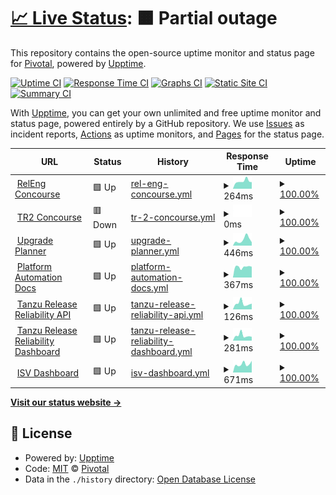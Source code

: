 # [📈 Live Status](https://releen.github.io): <!--live status--> **🟧 Partial outage**

This repository contains the open-source uptime monitor and status page for [Pivotal](https://pivotal.io/), powered by [Upptime](https://github.com/upptime/upptime).

[![Uptime CI](https://github.com/releen/upptime/workflows/Uptime%20CI/badge.svg)](https://github.com/upptime/upptime/actions?query=workflow%3A%22Uptime+CI%22)
[![Response Time CI](https://github.com/releen/upptime/workflows/Response%20Time%20CI/badge.svg)](https://github.com/upptime/upptime/actions?query=workflow%3A%22Response+Time+CI%22)
[![Graphs CI](https://github.com/releen/upptime/workflows/Graphs%20CI/badge.svg)](https://github.com/upptime/upptime/actions?query=workflow%3A%22Graphs+CI%22)
[![Static Site CI](https://github.com/releen/upptime/workflows/Static%20Site%20CI/badge.svg)](https://github.com/upptime/upptime/actions?query=workflow%3A%22Static+Site+CI%22)
[![Summary CI](https://github.com/releen/upptime/workflows/Summary%20CI/badge.svg)](https://github.com/upptime/upptime/actions?query=workflow%3A%22Summary+CI%22)

With [Upptime](https://upptime.js.org), you can get your own unlimited and free uptime monitor and status page, powered entirely by a GitHub repository. We use [Issues](https://github.com/pivotal/upptime/issues) as incident reports, [Actions](https://github.com/pivotal/upptime/actions) as uptime monitors, and [Pages](https://pivotal.github.io/upptime) for the status page.

<!--start: status pages-->
<!-- This summary is generated by Upptime (https://github.com/upptime/upptime) -->
<!-- Do not edit this manually, your changes will be overwritten -->
<!-- prettier-ignore -->
| URL | Status | History | Response Time | Uptime |
| --- | ------ | ------- | ------------- | ------ |
| <img alt="" src="https://favicons.githubusercontent.com/releng.ci.cf-app.com" height="13"> [RelEng Concourse](https://releng.ci.cf-app.com) | 🟩 Up | [rel-eng-concourse.yml](https://github.com/releen/upptime/commits/HEAD/history/rel-eng-concourse.yml) | <details><summary><img alt="Response time graph" src="./graphs/rel-eng-concourse/response-time-week.png" height="20"> 264ms</summary><br><a href="https://upptime.ppxp.team/history/rel-eng-concourse"><img alt="Response time 296" src="https://img.shields.io/endpoint?url=https%3A%2F%2Fraw.githubusercontent.com%2Freleen%2Fupptime%2FHEAD%2Fapi%2Frel-eng-concourse%2Fresponse-time.json"></a><br><a href="https://upptime.ppxp.team/history/rel-eng-concourse"><img alt="24-hour response time 197" src="https://img.shields.io/endpoint?url=https%3A%2F%2Fraw.githubusercontent.com%2Freleen%2Fupptime%2FHEAD%2Fapi%2Frel-eng-concourse%2Fresponse-time-day.json"></a><br><a href="https://upptime.ppxp.team/history/rel-eng-concourse"><img alt="7-day response time 264" src="https://img.shields.io/endpoint?url=https%3A%2F%2Fraw.githubusercontent.com%2Freleen%2Fupptime%2FHEAD%2Fapi%2Frel-eng-concourse%2Fresponse-time-week.json"></a><br><a href="https://upptime.ppxp.team/history/rel-eng-concourse"><img alt="30-day response time 267" src="https://img.shields.io/endpoint?url=https%3A%2F%2Fraw.githubusercontent.com%2Freleen%2Fupptime%2FHEAD%2Fapi%2Frel-eng-concourse%2Fresponse-time-month.json"></a><br><a href="https://upptime.ppxp.team/history/rel-eng-concourse"><img alt="1-year response time 296" src="https://img.shields.io/endpoint?url=https%3A%2F%2Fraw.githubusercontent.com%2Freleen%2Fupptime%2FHEAD%2Fapi%2Frel-eng-concourse%2Fresponse-time-year.json"></a></details> | <details><summary><a href="https://upptime.ppxp.team/history/rel-eng-concourse">100.00%</a></summary><a href="https://upptime.ppxp.team/history/rel-eng-concourse"><img alt="All-time uptime 100.00%" src="https://img.shields.io/endpoint?url=https%3A%2F%2Fraw.githubusercontent.com%2Freleen%2Fupptime%2FHEAD%2Fapi%2Frel-eng-concourse%2Fuptime.json"></a><br><a href="https://upptime.ppxp.team/history/rel-eng-concourse"><img alt="24-hour uptime 100.00%" src="https://img.shields.io/endpoint?url=https%3A%2F%2Fraw.githubusercontent.com%2Freleen%2Fupptime%2FHEAD%2Fapi%2Frel-eng-concourse%2Fuptime-day.json"></a><br><a href="https://upptime.ppxp.team/history/rel-eng-concourse"><img alt="7-day uptime 100.00%" src="https://img.shields.io/endpoint?url=https%3A%2F%2Fraw.githubusercontent.com%2Freleen%2Fupptime%2FHEAD%2Fapi%2Frel-eng-concourse%2Fuptime-week.json"></a><br><a href="https://upptime.ppxp.team/history/rel-eng-concourse"><img alt="30-day uptime 100.00%" src="https://img.shields.io/endpoint?url=https%3A%2F%2Fraw.githubusercontent.com%2Freleen%2Fupptime%2FHEAD%2Fapi%2Frel-eng-concourse%2Fuptime-month.json"></a><br><a href="https://upptime.ppxp.team/history/rel-eng-concourse"><img alt="1-year uptime 100.00%" src="https://img.shields.io/endpoint?url=https%3A%2F%2Fraw.githubusercontent.com%2Freleen%2Fupptime%2FHEAD%2Fapi%2Frel-eng-concourse%2Fuptime-year.json"></a></details>
| <img alt="" src="https://favicons.githubusercontent.com/ci.prs.releng.rocks" height="13"> [TR2 Concourse](https://ci.prs.releng.rocks) | 🟥 Down | [tr-2-concourse.yml](https://github.com/releen/upptime/commits/HEAD/history/tr-2-concourse.yml) | <details><summary><img alt="Response time graph" src="./graphs/tr-2-concourse/response-time-week.png" height="20"> 0ms</summary><br><a href="https://upptime.ppxp.team/history/tr-2-concourse"><img alt="Response time 292" src="https://img.shields.io/endpoint?url=https%3A%2F%2Fraw.githubusercontent.com%2Freleen%2Fupptime%2FHEAD%2Fapi%2Ftr-2-concourse%2Fresponse-time.json"></a><br><a href="https://upptime.ppxp.team/history/tr-2-concourse"><img alt="24-hour response time 0" src="https://img.shields.io/endpoint?url=https%3A%2F%2Fraw.githubusercontent.com%2Freleen%2Fupptime%2FHEAD%2Fapi%2Ftr-2-concourse%2Fresponse-time-day.json"></a><br><a href="https://upptime.ppxp.team/history/tr-2-concourse"><img alt="7-day response time 0" src="https://img.shields.io/endpoint?url=https%3A%2F%2Fraw.githubusercontent.com%2Freleen%2Fupptime%2FHEAD%2Fapi%2Ftr-2-concourse%2Fresponse-time-week.json"></a><br><a href="https://upptime.ppxp.team/history/tr-2-concourse"><img alt="30-day response time 0" src="https://img.shields.io/endpoint?url=https%3A%2F%2Fraw.githubusercontent.com%2Freleen%2Fupptime%2FHEAD%2Fapi%2Ftr-2-concourse%2Fresponse-time-month.json"></a><br><a href="https://upptime.ppxp.team/history/tr-2-concourse"><img alt="1-year response time 292" src="https://img.shields.io/endpoint?url=https%3A%2F%2Fraw.githubusercontent.com%2Freleen%2Fupptime%2FHEAD%2Fapi%2Ftr-2-concourse%2Fresponse-time-year.json"></a></details> | <details><summary><a href="https://upptime.ppxp.team/history/tr-2-concourse">100.00%</a></summary><a href="https://upptime.ppxp.team/history/tr-2-concourse"><img alt="All-time uptime 100.00%" src="https://img.shields.io/endpoint?url=https%3A%2F%2Fraw.githubusercontent.com%2Freleen%2Fupptime%2FHEAD%2Fapi%2Ftr-2-concourse%2Fuptime.json"></a><br><a href="https://upptime.ppxp.team/history/tr-2-concourse"><img alt="24-hour uptime 100.00%" src="https://img.shields.io/endpoint?url=https%3A%2F%2Fraw.githubusercontent.com%2Freleen%2Fupptime%2FHEAD%2Fapi%2Ftr-2-concourse%2Fuptime-day.json"></a><br><a href="https://upptime.ppxp.team/history/tr-2-concourse"><img alt="7-day uptime 100.00%" src="https://img.shields.io/endpoint?url=https%3A%2F%2Fraw.githubusercontent.com%2Freleen%2Fupptime%2FHEAD%2Fapi%2Ftr-2-concourse%2Fuptime-week.json"></a><br><a href="https://upptime.ppxp.team/history/tr-2-concourse"><img alt="30-day uptime 100.00%" src="https://img.shields.io/endpoint?url=https%3A%2F%2Fraw.githubusercontent.com%2Freleen%2Fupptime%2FHEAD%2Fapi%2Ftr-2-concourse%2Fuptime-month.json"></a><br><a href="https://upptime.ppxp.team/history/tr-2-concourse"><img alt="1-year uptime 100.00%" src="https://img.shields.io/endpoint?url=https%3A%2F%2Fraw.githubusercontent.com%2Freleen%2Fupptime%2FHEAD%2Fapi%2Ftr-2-concourse%2Fuptime-year.json"></a></details>
| <img alt="" src="https://favicons.githubusercontent.com/upgrade-planner.pivotal.io" height="13"> [Upgrade Planner](https://upgrade-planner.pivotal.io) | 🟩 Up | [upgrade-planner.yml](https://github.com/releen/upptime/commits/HEAD/history/upgrade-planner.yml) | <details><summary><img alt="Response time graph" src="./graphs/upgrade-planner/response-time-week.png" height="20"> 446ms</summary><br><a href="https://upptime.ppxp.team/history/upgrade-planner"><img alt="Response time 444" src="https://img.shields.io/endpoint?url=https%3A%2F%2Fraw.githubusercontent.com%2Freleen%2Fupptime%2FHEAD%2Fapi%2Fupgrade-planner%2Fresponse-time.json"></a><br><a href="https://upptime.ppxp.team/history/upgrade-planner"><img alt="24-hour response time 615" src="https://img.shields.io/endpoint?url=https%3A%2F%2Fraw.githubusercontent.com%2Freleen%2Fupptime%2FHEAD%2Fapi%2Fupgrade-planner%2Fresponse-time-day.json"></a><br><a href="https://upptime.ppxp.team/history/upgrade-planner"><img alt="7-day response time 446" src="https://img.shields.io/endpoint?url=https%3A%2F%2Fraw.githubusercontent.com%2Freleen%2Fupptime%2FHEAD%2Fapi%2Fupgrade-planner%2Fresponse-time-week.json"></a><br><a href="https://upptime.ppxp.team/history/upgrade-planner"><img alt="30-day response time 461" src="https://img.shields.io/endpoint?url=https%3A%2F%2Fraw.githubusercontent.com%2Freleen%2Fupptime%2FHEAD%2Fapi%2Fupgrade-planner%2Fresponse-time-month.json"></a><br><a href="https://upptime.ppxp.team/history/upgrade-planner"><img alt="1-year response time 444" src="https://img.shields.io/endpoint?url=https%3A%2F%2Fraw.githubusercontent.com%2Freleen%2Fupptime%2FHEAD%2Fapi%2Fupgrade-planner%2Fresponse-time-year.json"></a></details> | <details><summary><a href="https://upptime.ppxp.team/history/upgrade-planner">100.00%</a></summary><a href="https://upptime.ppxp.team/history/upgrade-planner"><img alt="All-time uptime 100.00%" src="https://img.shields.io/endpoint?url=https%3A%2F%2Fraw.githubusercontent.com%2Freleen%2Fupptime%2FHEAD%2Fapi%2Fupgrade-planner%2Fuptime.json"></a><br><a href="https://upptime.ppxp.team/history/upgrade-planner"><img alt="24-hour uptime 100.00%" src="https://img.shields.io/endpoint?url=https%3A%2F%2Fraw.githubusercontent.com%2Freleen%2Fupptime%2FHEAD%2Fapi%2Fupgrade-planner%2Fuptime-day.json"></a><br><a href="https://upptime.ppxp.team/history/upgrade-planner"><img alt="7-day uptime 100.00%" src="https://img.shields.io/endpoint?url=https%3A%2F%2Fraw.githubusercontent.com%2Freleen%2Fupptime%2FHEAD%2Fapi%2Fupgrade-planner%2Fuptime-week.json"></a><br><a href="https://upptime.ppxp.team/history/upgrade-planner"><img alt="30-day uptime 100.00%" src="https://img.shields.io/endpoint?url=https%3A%2F%2Fraw.githubusercontent.com%2Freleen%2Fupptime%2FHEAD%2Fapi%2Fupgrade-planner%2Fuptime-month.json"></a><br><a href="https://upptime.ppxp.team/history/upgrade-planner"><img alt="1-year uptime 100.00%" src="https://img.shields.io/endpoint?url=https%3A%2F%2Fraw.githubusercontent.com%2Freleen%2Fupptime%2FHEAD%2Fapi%2Fupgrade-planner%2Fuptime-year.json"></a></details>
| <img alt="" src="https://favicons.githubusercontent.com/platform-automation.ci.cf-app.com" height="13"> [Platform Automation Docs](https://platform-automation.ci.cf-app.com) | 🟩 Up | [platform-automation-docs.yml](https://github.com/releen/upptime/commits/HEAD/history/platform-automation-docs.yml) | <details><summary><img alt="Response time graph" src="./graphs/platform-automation-docs/response-time-week.png" height="20"> 367ms</summary><br><a href="https://upptime.ppxp.team/history/platform-automation-docs"><img alt="Response time 376" src="https://img.shields.io/endpoint?url=https%3A%2F%2Fraw.githubusercontent.com%2Freleen%2Fupptime%2FHEAD%2Fapi%2Fplatform-automation-docs%2Fresponse-time.json"></a><br><a href="https://upptime.ppxp.team/history/platform-automation-docs"><img alt="24-hour response time 345" src="https://img.shields.io/endpoint?url=https%3A%2F%2Fraw.githubusercontent.com%2Freleen%2Fupptime%2FHEAD%2Fapi%2Fplatform-automation-docs%2Fresponse-time-day.json"></a><br><a href="https://upptime.ppxp.team/history/platform-automation-docs"><img alt="7-day response time 367" src="https://img.shields.io/endpoint?url=https%3A%2F%2Fraw.githubusercontent.com%2Freleen%2Fupptime%2FHEAD%2Fapi%2Fplatform-automation-docs%2Fresponse-time-week.json"></a><br><a href="https://upptime.ppxp.team/history/platform-automation-docs"><img alt="30-day response time 350" src="https://img.shields.io/endpoint?url=https%3A%2F%2Fraw.githubusercontent.com%2Freleen%2Fupptime%2FHEAD%2Fapi%2Fplatform-automation-docs%2Fresponse-time-month.json"></a><br><a href="https://upptime.ppxp.team/history/platform-automation-docs"><img alt="1-year response time 376" src="https://img.shields.io/endpoint?url=https%3A%2F%2Fraw.githubusercontent.com%2Freleen%2Fupptime%2FHEAD%2Fapi%2Fplatform-automation-docs%2Fresponse-time-year.json"></a></details> | <details><summary><a href="https://upptime.ppxp.team/history/platform-automation-docs">100.00%</a></summary><a href="https://upptime.ppxp.team/history/platform-automation-docs"><img alt="All-time uptime 100.00%" src="https://img.shields.io/endpoint?url=https%3A%2F%2Fraw.githubusercontent.com%2Freleen%2Fupptime%2FHEAD%2Fapi%2Fplatform-automation-docs%2Fuptime.json"></a><br><a href="https://upptime.ppxp.team/history/platform-automation-docs"><img alt="24-hour uptime 100.00%" src="https://img.shields.io/endpoint?url=https%3A%2F%2Fraw.githubusercontent.com%2Freleen%2Fupptime%2FHEAD%2Fapi%2Fplatform-automation-docs%2Fuptime-day.json"></a><br><a href="https://upptime.ppxp.team/history/platform-automation-docs"><img alt="7-day uptime 100.00%" src="https://img.shields.io/endpoint?url=https%3A%2F%2Fraw.githubusercontent.com%2Freleen%2Fupptime%2FHEAD%2Fapi%2Fplatform-automation-docs%2Fuptime-week.json"></a><br><a href="https://upptime.ppxp.team/history/platform-automation-docs"><img alt="30-day uptime 100.00%" src="https://img.shields.io/endpoint?url=https%3A%2F%2Fraw.githubusercontent.com%2Freleen%2Fupptime%2FHEAD%2Fapi%2Fplatform-automation-docs%2Fuptime-month.json"></a><br><a href="https://upptime.ppxp.team/history/platform-automation-docs"><img alt="1-year uptime 100.00%" src="https://img.shields.io/endpoint?url=https%3A%2F%2Fraw.githubusercontent.com%2Freleen%2Fupptime%2FHEAD%2Fapi%2Fplatform-automation-docs%2Fuptime-year.json"></a></details>
| <img alt="" src="https://favicons.githubusercontent.com/core-api.tr2.io" height="13"> [Tanzu Release Reliability API](https://core-api.tr2.io) | 🟩 Up | [tanzu-release-reliability-api.yml](https://github.com/releen/upptime/commits/HEAD/history/tanzu-release-reliability-api.yml) | <details><summary><img alt="Response time graph" src="./graphs/tanzu-release-reliability-api/response-time-week.png" height="20"> 126ms</summary><br><a href="https://upptime.ppxp.team/history/tanzu-release-reliability-api"><img alt="Response time 181" src="https://img.shields.io/endpoint?url=https%3A%2F%2Fraw.githubusercontent.com%2Freleen%2Fupptime%2FHEAD%2Fapi%2Ftanzu-release-reliability-api%2Fresponse-time.json"></a><br><a href="https://upptime.ppxp.team/history/tanzu-release-reliability-api"><img alt="24-hour response time 181" src="https://img.shields.io/endpoint?url=https%3A%2F%2Fraw.githubusercontent.com%2Freleen%2Fupptime%2FHEAD%2Fapi%2Ftanzu-release-reliability-api%2Fresponse-time-day.json"></a><br><a href="https://upptime.ppxp.team/history/tanzu-release-reliability-api"><img alt="7-day response time 126" src="https://img.shields.io/endpoint?url=https%3A%2F%2Fraw.githubusercontent.com%2Freleen%2Fupptime%2FHEAD%2Fapi%2Ftanzu-release-reliability-api%2Fresponse-time-week.json"></a><br><a href="https://upptime.ppxp.team/history/tanzu-release-reliability-api"><img alt="30-day response time 147" src="https://img.shields.io/endpoint?url=https%3A%2F%2Fraw.githubusercontent.com%2Freleen%2Fupptime%2FHEAD%2Fapi%2Ftanzu-release-reliability-api%2Fresponse-time-month.json"></a><br><a href="https://upptime.ppxp.team/history/tanzu-release-reliability-api"><img alt="1-year response time 181" src="https://img.shields.io/endpoint?url=https%3A%2F%2Fraw.githubusercontent.com%2Freleen%2Fupptime%2FHEAD%2Fapi%2Ftanzu-release-reliability-api%2Fresponse-time-year.json"></a></details> | <details><summary><a href="https://upptime.ppxp.team/history/tanzu-release-reliability-api">100.00%</a></summary><a href="https://upptime.ppxp.team/history/tanzu-release-reliability-api"><img alt="All-time uptime 100.00%" src="https://img.shields.io/endpoint?url=https%3A%2F%2Fraw.githubusercontent.com%2Freleen%2Fupptime%2FHEAD%2Fapi%2Ftanzu-release-reliability-api%2Fuptime.json"></a><br><a href="https://upptime.ppxp.team/history/tanzu-release-reliability-api"><img alt="24-hour uptime 100.00%" src="https://img.shields.io/endpoint?url=https%3A%2F%2Fraw.githubusercontent.com%2Freleen%2Fupptime%2FHEAD%2Fapi%2Ftanzu-release-reliability-api%2Fuptime-day.json"></a><br><a href="https://upptime.ppxp.team/history/tanzu-release-reliability-api"><img alt="7-day uptime 100.00%" src="https://img.shields.io/endpoint?url=https%3A%2F%2Fraw.githubusercontent.com%2Freleen%2Fupptime%2FHEAD%2Fapi%2Ftanzu-release-reliability-api%2Fuptime-week.json"></a><br><a href="https://upptime.ppxp.team/history/tanzu-release-reliability-api"><img alt="30-day uptime 100.00%" src="https://img.shields.io/endpoint?url=https%3A%2F%2Fraw.githubusercontent.com%2Freleen%2Fupptime%2FHEAD%2Fapi%2Ftanzu-release-reliability-api%2Fuptime-month.json"></a><br><a href="https://upptime.ppxp.team/history/tanzu-release-reliability-api"><img alt="1-year uptime 100.00%" src="https://img.shields.io/endpoint?url=https%3A%2F%2Fraw.githubusercontent.com%2Freleen%2Fupptime%2FHEAD%2Fapi%2Ftanzu-release-reliability-api%2Fuptime-year.json"></a></details>
| <img alt="" src="https://favicons.githubusercontent.com/dashboard.tr2.io" height="13"> [Tanzu Release Reliability Dashboard](https://dashboard.tr2.io) | 🟩 Up | [tanzu-release-reliability-dashboard.yml](https://github.com/releen/upptime/commits/HEAD/history/tanzu-release-reliability-dashboard.yml) | <details><summary><img alt="Response time graph" src="./graphs/tanzu-release-reliability-dashboard/response-time-week.png" height="20"> 281ms</summary><br><a href="https://upptime.ppxp.team/history/tanzu-release-reliability-dashboard"><img alt="Response time 407" src="https://img.shields.io/endpoint?url=https%3A%2F%2Fraw.githubusercontent.com%2Freleen%2Fupptime%2FHEAD%2Fapi%2Ftanzu-release-reliability-dashboard%2Fresponse-time.json"></a><br><a href="https://upptime.ppxp.team/history/tanzu-release-reliability-dashboard"><img alt="24-hour response time 531" src="https://img.shields.io/endpoint?url=https%3A%2F%2Fraw.githubusercontent.com%2Freleen%2Fupptime%2FHEAD%2Fapi%2Ftanzu-release-reliability-dashboard%2Fresponse-time-day.json"></a><br><a href="https://upptime.ppxp.team/history/tanzu-release-reliability-dashboard"><img alt="7-day response time 281" src="https://img.shields.io/endpoint?url=https%3A%2F%2Fraw.githubusercontent.com%2Freleen%2Fupptime%2FHEAD%2Fapi%2Ftanzu-release-reliability-dashboard%2Fresponse-time-week.json"></a><br><a href="https://upptime.ppxp.team/history/tanzu-release-reliability-dashboard"><img alt="30-day response time 318" src="https://img.shields.io/endpoint?url=https%3A%2F%2Fraw.githubusercontent.com%2Freleen%2Fupptime%2FHEAD%2Fapi%2Ftanzu-release-reliability-dashboard%2Fresponse-time-month.json"></a><br><a href="https://upptime.ppxp.team/history/tanzu-release-reliability-dashboard"><img alt="1-year response time 407" src="https://img.shields.io/endpoint?url=https%3A%2F%2Fraw.githubusercontent.com%2Freleen%2Fupptime%2FHEAD%2Fapi%2Ftanzu-release-reliability-dashboard%2Fresponse-time-year.json"></a></details> | <details><summary><a href="https://upptime.ppxp.team/history/tanzu-release-reliability-dashboard">100.00%</a></summary><a href="https://upptime.ppxp.team/history/tanzu-release-reliability-dashboard"><img alt="All-time uptime 100.00%" src="https://img.shields.io/endpoint?url=https%3A%2F%2Fraw.githubusercontent.com%2Freleen%2Fupptime%2FHEAD%2Fapi%2Ftanzu-release-reliability-dashboard%2Fuptime.json"></a><br><a href="https://upptime.ppxp.team/history/tanzu-release-reliability-dashboard"><img alt="24-hour uptime 100.00%" src="https://img.shields.io/endpoint?url=https%3A%2F%2Fraw.githubusercontent.com%2Freleen%2Fupptime%2FHEAD%2Fapi%2Ftanzu-release-reliability-dashboard%2Fuptime-day.json"></a><br><a href="https://upptime.ppxp.team/history/tanzu-release-reliability-dashboard"><img alt="7-day uptime 100.00%" src="https://img.shields.io/endpoint?url=https%3A%2F%2Fraw.githubusercontent.com%2Freleen%2Fupptime%2FHEAD%2Fapi%2Ftanzu-release-reliability-dashboard%2Fuptime-week.json"></a><br><a href="https://upptime.ppxp.team/history/tanzu-release-reliability-dashboard"><img alt="30-day uptime 100.00%" src="https://img.shields.io/endpoint?url=https%3A%2F%2Fraw.githubusercontent.com%2Freleen%2Fupptime%2FHEAD%2Fapi%2Ftanzu-release-reliability-dashboard%2Fuptime-month.json"></a><br><a href="https://upptime.ppxp.team/history/tanzu-release-reliability-dashboard"><img alt="1-year uptime 100.00%" src="https://img.shields.io/endpoint?url=https%3A%2F%2Fraw.githubusercontent.com%2Freleen%2Fupptime%2FHEAD%2Fapi%2Ftanzu-release-reliability-dashboard%2Fuptime-year.json"></a></details>
| <img alt="" src="https://favicons.githubusercontent.com/auth.isv.ci" height="13"> [ISV Dashboard](https://auth.isv.ci) | 🟩 Up | [isv-dashboard.yml](https://github.com/releen/upptime/commits/HEAD/history/isv-dashboard.yml) | <details><summary><img alt="Response time graph" src="./graphs/isv-dashboard/response-time-week.png" height="20"> 671ms</summary><br><a href="https://upptime.ppxp.team/history/isv-dashboard"><img alt="Response time 1082" src="https://img.shields.io/endpoint?url=https%3A%2F%2Fraw.githubusercontent.com%2Freleen%2Fupptime%2FHEAD%2Fapi%2Fisv-dashboard%2Fresponse-time.json"></a><br><a href="https://upptime.ppxp.team/history/isv-dashboard"><img alt="24-hour response time 664" src="https://img.shields.io/endpoint?url=https%3A%2F%2Fraw.githubusercontent.com%2Freleen%2Fupptime%2FHEAD%2Fapi%2Fisv-dashboard%2Fresponse-time-day.json"></a><br><a href="https://upptime.ppxp.team/history/isv-dashboard"><img alt="7-day response time 671" src="https://img.shields.io/endpoint?url=https%3A%2F%2Fraw.githubusercontent.com%2Freleen%2Fupptime%2FHEAD%2Fapi%2Fisv-dashboard%2Fresponse-time-week.json"></a><br><a href="https://upptime.ppxp.team/history/isv-dashboard"><img alt="30-day response time 857" src="https://img.shields.io/endpoint?url=https%3A%2F%2Fraw.githubusercontent.com%2Freleen%2Fupptime%2FHEAD%2Fapi%2Fisv-dashboard%2Fresponse-time-month.json"></a><br><a href="https://upptime.ppxp.team/history/isv-dashboard"><img alt="1-year response time 1082" src="https://img.shields.io/endpoint?url=https%3A%2F%2Fraw.githubusercontent.com%2Freleen%2Fupptime%2FHEAD%2Fapi%2Fisv-dashboard%2Fresponse-time-year.json"></a></details> | <details><summary><a href="https://upptime.ppxp.team/history/isv-dashboard">100.00%</a></summary><a href="https://upptime.ppxp.team/history/isv-dashboard"><img alt="All-time uptime 100.00%" src="https://img.shields.io/endpoint?url=https%3A%2F%2Fraw.githubusercontent.com%2Freleen%2Fupptime%2FHEAD%2Fapi%2Fisv-dashboard%2Fuptime.json"></a><br><a href="https://upptime.ppxp.team/history/isv-dashboard"><img alt="24-hour uptime 100.00%" src="https://img.shields.io/endpoint?url=https%3A%2F%2Fraw.githubusercontent.com%2Freleen%2Fupptime%2FHEAD%2Fapi%2Fisv-dashboard%2Fuptime-day.json"></a><br><a href="https://upptime.ppxp.team/history/isv-dashboard"><img alt="7-day uptime 100.00%" src="https://img.shields.io/endpoint?url=https%3A%2F%2Fraw.githubusercontent.com%2Freleen%2Fupptime%2FHEAD%2Fapi%2Fisv-dashboard%2Fuptime-week.json"></a><br><a href="https://upptime.ppxp.team/history/isv-dashboard"><img alt="30-day uptime 100.00%" src="https://img.shields.io/endpoint?url=https%3A%2F%2Fraw.githubusercontent.com%2Freleen%2Fupptime%2FHEAD%2Fapi%2Fisv-dashboard%2Fuptime-month.json"></a><br><a href="https://upptime.ppxp.team/history/isv-dashboard"><img alt="1-year uptime 100.00%" src="https://img.shields.io/endpoint?url=https%3A%2F%2Fraw.githubusercontent.com%2Freleen%2Fupptime%2FHEAD%2Fapi%2Fisv-dashboard%2Fuptime-year.json"></a></details>

<!--end: status pages-->

[**Visit our status website →**](https://upptime.ppxp.team)

## 📄 License

- Powered by: [Upptime](https://github.com/upptime/upptime)
- Code: [MIT](./LICENSE) © [Pivotal](https://pivotal.io/)
- Data in the `./history` directory: [Open Database License](https://opendatacommons.org/licenses/odbl/1-0/)
